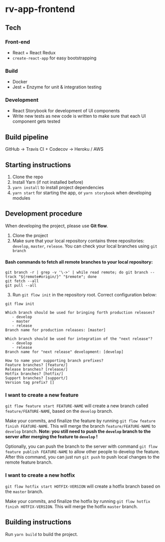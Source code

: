 # rv-app-frontend

## Tech

### Front-end

- React + React Redux
- ```create-react-app``` for easy bootstrapping

### Build

- Docker
- Jest + Enzyme for unit & integration testing

### Development

- React Storybook for development of UI components
- Write new tests as new code is written to make sure that each UI component gets tested

## Build pipeline

GitHub -> Travis CI + Codecov -> Heroku / AWS

## Starting instructions

1. Clone the repo
2. Install Yarn (if not installed before)
3. `yarn install` to install project dependencies
4. `yarn start` for starting the app, or `yarn storybook` when developing modules

## Development procedure

When developing the project, please use **Git flow**.

1. Clone the project
2. Make sure that your local repository contains three repositories: `develop`, `master`, `release`. You can check your local branches using `git branch`

#### Bash commands to fetch all remote branches to your local repository:

```
git branch -r | grep -v '\->' | while read remote; do git branch --track "${remote#origin/}" "$remote"; done
git fetch --all
git pull --all
```

3. Run `git flow init` in the repository root. Correct configuration below:

```
git flow init

Which branch should be used for bringing forth production releases?
   - develop
   - master
   - release
Branch name for production releases: [master]

Which branch should be used for integration of the "next release"?
   - develop
   - release
Branch name for "next release" development: [develop]

How to name your supporting branch prefixes?
Feature branches? [feature/]
Release branches? [release/]
Hotfix branches? [hotfix/]
Support branches? [support/]
Version tag prefix? []
```

### I want to create a new feature

`git flow feature start FEATURE-NAME` will create a new branch called `feature/FEATURE-NAME`, based on the `develop` branch.

Make your commits, and finalize the feature by running `git flow feature finish FEATURE-NAME`. This will merge the branch `feature/FEATURE-NAME` to `develop` branch.  **Note: you still need to push the `develop` branch to the server after merging the feature to `develop` !**

Optionally, you can push the branch to the server with command `git flow feature publish FEATURE-NAME` to allow other people to develop the feature. After this command, you can just run `git push` to push local changes to the remote feature branch.

### I want to create a new hotfix

`git flow hotfix start HOTFIX-VERSION` will create a hotfix branch based on the `master` branch.

Make your commits, and finalize the hotfix by running `git flow hotfix finish HOTFIX-VERSION`. This will merge the hotfix `master` branch.

## Building instructions

Run `yarn build` to build the project.